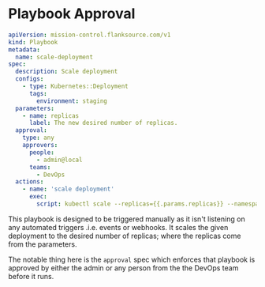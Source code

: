 # Playbook Approval

```yaml title="approval.yaml"
apiVersion: mission-control.flanksource.com/v1
kind: Playbook
metadata:
  name: scale-deployment
spec:
  description: Scale deployment
  configs:
    - type: Kubernetes::Deployment
      tags:
        environment: staging
  parameters:
    - name: replicas
      label: The new desired number of replicas.
  approval:
    type: any
    approvers:
      people:
        - admin@local
      teams:
        - DevOps
  actions:
    - name: 'scale deployment'
      exec:
        script: kubectl scale --replicas={{.params.replicas}} --namespace={{.config.tags.namespace}} deployment {{.config.name}}
```

This playbook is designed to be triggered manually as it isn't listening on any automated triggers .i.e. events or webhooks. It scales the given deployment to the desired number of replicas; where the replicas come from the parameters.

The notable thing here is the `approval` spec which enforces that playbook is approved by either the admin or any person from the the DevOps team before it runs.
